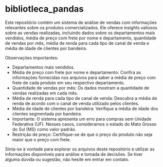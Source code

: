 # bibliotleca_pandas

Este repositório contém um sistema de análise de vendas com informações relevantes sobre os produtos comercializados. Ele oferece insights valiosos sobre as vendas realizadas, incluindo dados sobre os departamentos mais vendidos, média de preço com frete por nome e departamento, quantidade de vendas por mês, média de renda para cada tipo de canal de venda e média de idade de clientes por bandeira.

Observações importantes:
- Departamentos mais vendidos.
- Média de preço com frete por nome e departamento: Confira as informações fornecidas nos arquivos para saber a média de preço com frete de cada produto em seu respectivo departamento.
- Quantidade de vendas por mês: Os dados mostram a quantidade de vendas realizadas em cada mês.
- Média de renda para cada tipo de canal de venda: Descubra a média de renda de acordo com o canal de venda utilizado pelos clientes.
- Média de idade de clientes por bandeira: Verifique a média de idade dos clientes segmentada por bandeira.
- Importante: O sistema apresenta um erro para compras sem Unidade Federativa (UF). Nesses casos, consideramos o estado do Mato Grosso do Sul (MS) como valor padrão.
- Restrição de preço: Certifique-se de que o preço do produto não seja maior que o preço com frete.

Sinta-se à vontade para explorar os arquivos deste repositório e utilizar as informações disponíveis para análise e tomada de decisões. Se tiver alguma dúvida ou sugestão, não hesite em entrar em contato.

